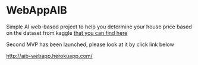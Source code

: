# WebAppAIB

Simple AI web-based project to help you determine your house price based on the dataset from kaggle [that you can find here](https://www.kaggle.com/harlfoxem/housesalesprediction)

Second MVP has been launched, please look at it by click link below 

http://aib-webapp.herokuapp.com/
